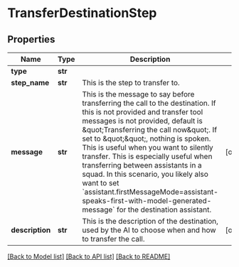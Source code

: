 # TransferDestinationStep

## Properties
Name | Type | Description | Notes
------------ | ------------- | ------------- | -------------
**type** | **str** |  | 
**step_name** | **str** | This is the step to transfer to. | 
**message** | **str** | This is the message to say before transferring the call to the destination.  If this is not provided and transfer tool messages is not provided, default is \&quot;Transferring the call now\&quot;.  If set to \&quot;\&quot;, nothing is spoken. This is useful when you want to silently transfer. This is especially useful when transferring between assistants in a squad. In this scenario, you likely also want to set &#x60;assistant.firstMessageMode&#x3D;assistant-speaks-first-with-model-generated-message&#x60; for the destination assistant. | [optional] 
**description** | **str** | This is the description of the destination, used by the AI to choose when and how to transfer the call. | [optional] 

[[Back to Model list]](../README.md#documentation-for-models) [[Back to API list]](../README.md#documentation-for-api-endpoints) [[Back to README]](../README.md)


